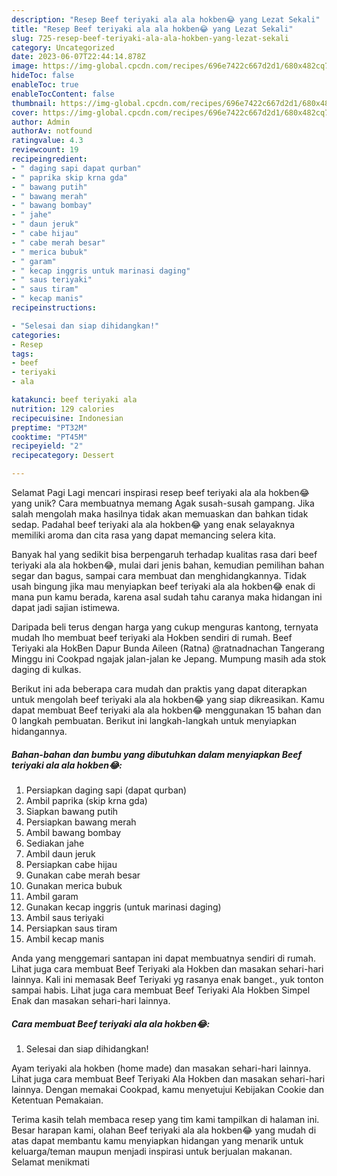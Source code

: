 ```yaml
---
description: "Resep Beef teriyaki ala ala hokben😂 yang Lezat Sekali"
title: "Resep Beef teriyaki ala ala hokben😂 yang Lezat Sekali"
slug: 725-resep-beef-teriyaki-ala-ala-hokben-yang-lezat-sekali
category: Uncategorized
date: 2023-06-07T22:44:14.878Z
image: https://img-global.cpcdn.com/recipes/696e7422c667d2d1/680x482cq70/beef-teriyaki-ala-ala-hokben-foto-resep-utama.jpg
hideToc: false
enableToc: true
enableTocContent: false
thumbnail: https://img-global.cpcdn.com/recipes/696e7422c667d2d1/680x482cq70/beef-teriyaki-ala-ala-hokben-foto-resep-utama.jpg
cover: https://img-global.cpcdn.com/recipes/696e7422c667d2d1/680x482cq70/beef-teriyaki-ala-ala-hokben-foto-resep-utama.jpg
author: Admin
authorAv: notfound
ratingvalue: 4.3
reviewcount: 19
recipeingredient:
- " daging sapi dapat qurban"
- " paprika skip krna gda"
- " bawang putih"
- " bawang merah"
- " bawang bombay"
- " jahe"
- " daun jeruk"
- " cabe hijau"
- " cabe merah besar"
- " merica bubuk"
- " garam"
- " kecap inggris untuk marinasi daging"
- " saus teriyaki"
- " saus tiram"
- " kecap manis"
recipeinstructions:

- "Selesai dan siap dihidangkan!"
categories:
- Resep
tags:
- beef
- teriyaki
- ala

katakunci: beef teriyaki ala 
nutrition: 129 calories
recipecuisine: Indonesian
preptime: "PT32M"
cooktime: "PT45M"
recipeyield: "2"
recipecategory: Dessert

---
```



Selamat Pagi Lagi mencari inspirasi resep beef teriyaki ala ala hokben😂 yang unik? Cara membuatnya memang Agak susah-susah gampang. Jika salah mengolah maka hasilnya tidak akan memuaskan dan bahkan tidak sedap. Padahal beef teriyaki ala ala hokben😂 yang enak selayaknya memiliki aroma dan cita rasa yang dapat memancing selera kita.


Banyak hal yang sedikit bisa berpengaruh terhadap kualitas rasa dari beef teriyaki ala ala hokben😂, mulai dari jenis bahan, kemudian pemilihan bahan segar dan bagus, sampai cara membuat dan menghidangkannya. Tidak usah bingung jika mau menyiapkan beef teriyaki ala ala hokben😂 enak di mana pun kamu berada, karena asal sudah tahu caranya maka hidangan ini dapat jadi sajian istimewa.

Daripada beli terus dengan harga yang cukup menguras kantong, ternyata mudah lho membuat beef teriyaki ala Hokben sendiri di rumah. Beef Teriyaki ala HokBen Dapur Bunda Aileen (Ratna) @ratnadnachan Tangerang Minggu ini Cookpad ngajak jalan-jalan ke Jepang. Mumpung masih ada stok daging di kulkas.


Berikut ini ada beberapa cara mudah dan praktis yang dapat diterapkan untuk mengolah beef teriyaki ala ala hokben😂 yang siap dikreasikan. Kamu dapat membuat Beef teriyaki ala ala hokben😂 menggunakan 15 bahan dan 0 langkah pembuatan. Berikut ini langkah-langkah untuk menyiapkan hidangannya.

<!--inarticleads1-->

##### Bahan-bahan dan bumbu yang dibutuhkan dalam menyiapkan Beef teriyaki ala ala hokben😂:

1. Persiapkan  daging sapi (dapat qurban)
1. Ambil  paprika (skip krna gda)
1. Siapkan  bawang putih
1. Persiapkan  bawang merah
1. Ambil  bawang bombay
1. Sediakan  jahe
1. Ambil  daun jeruk
1. Persiapkan  cabe hijau
1. Gunakan  cabe merah besar
1. Gunakan  merica bubuk
1. Ambil  garam
1. Gunakan  kecap inggris (untuk marinasi daging)
1. Ambil  saus teriyaki
1. Persiapkan  saus tiram
1. Ambil  kecap manis


Anda yang menggemari santapan ini dapat membuatnya sendiri di rumah. Lihat juga cara membuat Beef Teriyaki ala Hokben dan masakan sehari-hari lainnya. Kali ini memasak Beef Teriyaki yg rasanya enak banget., yuk tonton sampai habis. Lihat juga cara membuat Beef Teriyaki Ala Hokben Simpel Enak dan masakan sehari-hari lainnya. 

<!--inarticleads2-->

##### Cara membuat Beef teriyaki ala ala hokben😂:


1. Selesai dan siap dihidangkan!

Ayam teriyaki ala hokben (home made) dan masakan sehari-hari lainnya. Lihat juga cara membuat Beef Teriyaki Ala Hokben dan masakan sehari-hari lainnya. Dengan memakai Cookpad, kamu menyetujui Kebijakan Cookie dan Ketentuan Pemakaian. 

Terima kasih telah membaca resep yang tim kami tampilkan di halaman ini. Besar harapan kami, olahan Beef teriyaki ala ala hokben😂 yang mudah di atas dapat membantu kamu menyiapkan hidangan yang menarik untuk keluarga/teman maupun menjadi inspirasi untuk berjualan makanan. Selamat menikmati
